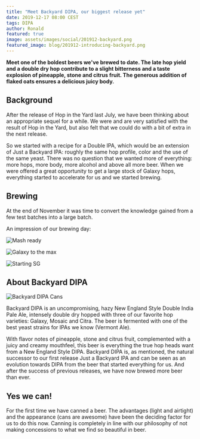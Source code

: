 ```yaml
---
title: "Meet Backyard DIPA, our biggest release yet"
date: 2019-12-17 08:00 CEST
tags: DIPA
author: Ronald
featured: true
image: assets/images/social/201912-backyard.png
featured_image: blog/201912-introducing-backyard.png
---
```

__Meet one of the boldest beers we've brewed to date. The late hop yield and a double dry hop contribute to a slight bitterness and a taste explosion of pineapple, stone and citrus fruit. The generous addition of flaked oats ensures a delicious juicy body.__

## Background

After the release of Hop in the Yard last July, we have been thinking about an appropriate sequel for a while. We were and are very satisfied with the result of Hop in the Yard, but also felt that we could do with a bit of extra in the next release.

So we started with a recipe for a Double IPA, which would be an extension of Just a Backyard IPA: roughly the same hop profile, color and the use of the same yeast.
There was no question that we wanted more of everything: more hops, more body, more alcohol and above all more beer. When we were offered a great opportunity to get a large stock of Galaxy hops, everything started to accelerate for us and we started brewing.

## Brewing

At the end of November it was time to convert the knowledge gained from a few test batches into a large batch.

An impression of our brewing day:

![Mash ready](/assets/images/blog/201912-brewday-1.jpg)

![Galaxy to the max](/assets/images/blog/201912-brewday-2.jpg)

![Starting SG](/assets/images/blog/201912-brewday-3.jpg)

## About Backyard DIPA

![Backyard DIPA Cans](/assets/images/blog/201912-backyard-can.png)

Backyard DIPA is an uncompromising, hazy New England Style Double India Pale Ale, intensely double dry hopped with three of our favorite hop varieties: Galaxy, Mosaic and Citra. The beer is fermented with one of the best yeast strains for IPAs we know (Vermont Ale).

With flavor notes of pineapple, stone and citrus fruit, complemented with a juicy and creamy mouthfeel, this beer is everything the true hop heads want from a New England Style DIPA. Backyard DIPA is, as mentioned, the natural successor to our first release Just a Backyard IPA and can be seen as an evolution towards DIPA from the beer that started everything for us. And after the success of previous releases, we have now brewed more beer than ever.

## Yes we can!

For the first time we have canned a beer. The advantages (light and airtight) and the appearance (cans are awesome) have been the deciding factor for us to do this now. Canning is completely in line with our philosophy of not making concessions to what we find so beautiful in beer.
